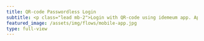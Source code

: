 ```yaml
---
title: QR-code Passwordless Login
subtitle: <p class="lead mb-2">Login with QR-code using idemeum app. App-less QR-code login (with native camera app) is coming soon!</p><p><a class="link-white" href="https://blog.idemeum.com/idemeum-app-beta-launch/" target="_blank">How do I get idemeum mobile app?</a></p><a><button type="button" class="btn btn-icon btn-3 btn-primary mt-3 fixed-width1 ml-1 mr-1" onclick="login()"><span class="btn-inner--icon"><i class="fas fa-mobile"></i></span><span class="btn-inner--text">Try QR-code login</span></button></a><a href="https://docs.idemeum.com/overview/loginapp/" target="_blank"><button type="button" class="btn btn-outline-white mt-3 fixed-width1 ml-1 mr-1">Learn more</button></a>
featured_image: /assets/img/flows/mobile-app.jpg
type: full-view
---
```

<script src="https://kit.fontawesome.com/db82ff0024.js" crossorigin="anonymous"></script>
<script type="text/javascript" src="https://code.jquery.com/jquery-3.4.1.min.js"></script>
<script src="https://asset.idemeum.com/sdk/idemeum_1.0.0.min.js"></script>

<script type="text/javascript">
    var oidc = {};
	
    var idemeum = new IdemeumManager(
      // 👈 Replace clientId with the the one you get from idemeum developer portal
      (clientId = "c1d84ad4-9442-11eb-a8b3-0242ac130003")
    );
	
    function login() {
     idemeum
        .login()
        .then(function (signinResponse) {
          // Your application will receive ID and Access tokens from idemeum
          // renderUserClaims() (defined below) validates the oidc token and fetches the user approved claims
        oidc = signinResponse.oidc;
	    window.open("/loggedin.html?idToken="+ oidc.idToken, "_self")
        })
        .catch(function (errorResponse) {
          // If there is an error you can process it here
        });
    }
</script>	
        
		
		
